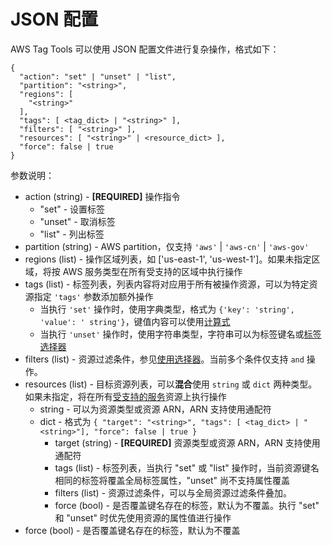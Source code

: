 # JSON 配置

AWS Tag Tools 可以使用 JSON 配置文件进行复杂操作，格式如下：

```pycon
{
  "action": "set" | "unset" | "list",
  "partition": "<string>",
  "regions": [
    "<string>"
  ],
  "tags": [ <tag_dict> | "<string>" ],
  "filters": [ "<string>" ],
  "resources": [ "<string>" | <resource_dict> ],
  "force": false | true
}
```

参数说明：

- action (string) - **[REQUIRED]** 操作指令
    * "set" - 设置标签
    * "unset" - 取消标签
    * "list" - 列出标签
- partition (string) - AWS partition，仅支持 `'aws'` | `'aws-cn'` | `'aws-gov'`
- regions (list) - 操作区域列表，如 ['us-east-1', 'us-west-1']。如果未指定区域，将按 AWS 服务类型在所有受支持的区域中执行操作
- tags (list) - 标签列表，列表内容将对应用于所有被操作资源，可以为特定资源指定 `'tags'` 参数添加额外操作
    * 当执行 `'set'` 操作时，使用字典类型，格式为 `{'key': 'string', 'value': '
      string'}`，键值内容可以使用[计算式](Use-Expression.md)
    * 当执行 `'unset'` 操作时，使用字符串类型，字符串可以为标签键名或[标签选择器](Use-Selector.md)
- filters (list) - 资源过滤条件，参见[使用选择器](Use-Selector.md)。当前多个条件仅支持 `and` 操作。
- resources (list) - 目标资源列表，可以**混合**使用 `string` 或 `dict`
  两种类型。如果未指定，将在所有[受支持的服务](Supported-Services.md)资源上执行操作
    * string - 可以为资源类型或资源 ARN，ARN 支持使用通配符
    * dict - 格式为 `{ "target": "<string>", "tags": [ <tag_dict> | "<string>"], "force": false | true }`
        * target (string) - **[REQUIRED]** 资源类型或资源 ARN，ARN 支持使用通配符
        * tags (list) - 标签列表，当执行 "set" 或 "list" 操作时，当前资源键名相同的标签将覆盖全局标签属性，"unset"
          尚不支持属性覆盖
        * filters (list) - 资源过滤条件，可以与全局资源过滤条件叠加。
        * force (bool) - 是否覆盖键名存在的标签，默认为不覆盖。执行 "set" 和 "unset" 时优先使用资源的属性值进行操作
- force (bool) - 是否覆盖键名存在的标签，默认为不覆盖
